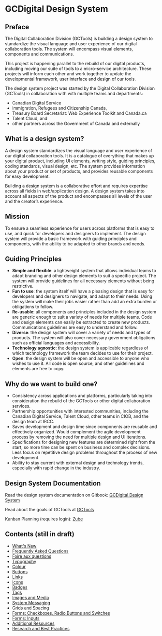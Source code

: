 # GCDigital Design System

## Preface

The Digital Collaboration Division \(GCTools\) is building a design system to standardize the visual language and user experience of our digital collaboration tools. The system will encompass visual elements, components and communications.

This project is happening parallel to the rebuild of our digital products, including moving our suite of tools to a micro-service architecture. These projects will inform each other and work together to update the developmental framework, user interface and design of our tools.

The design system project was started by the Digital Collaboration Division \(GCTools\) in collaboration with with multiple teams and departments:

* Canadian Digital Service
* Immigration, Refugees and Citizenship Canada, 
* Treasury Board Secretariat: Web Experience Toolkit and Canada.ca
* Talent Cloud, and
* other partners across the Government of Canada and externally

## What is a design system?

A design system standardizes the visual language and user experience of our digital collaboration tools. It is a catalogue of everything that makes up your digital product, including UI elements, writing style, guiding principles, coding standards, visual design, etc. The system provides information about your product or set of products, and provides reusable components for easy development.

Building a design system is a collaborative effort and requires expertise across all fields in web/application design. A design system takes into account all aspects of the product and encompasses all levels of the user and the creator’s experience.

## Mission

To ensure a seamless experience for users across platforms that is easy to use, and quick for developers and designers to implement. The design system will provide a basic framework with guiding principles and components, with the ability to be adapted to other brands and needs.

## Guiding Principles

* **Simple and flexible**: a lightweight system that allows individual teams to adapt branding and other design elements to suit a specific project. The system will provide guidelines for all necessary elements without being restrictive.
* **Fun to use**: the system itself will have a pleasing design that is easy for developers and designers to navigate, and adapt to their needs. Using the system will make their jobs easier rather than add an extra burden or obligations to follow.
* **Re-usable**: all components and principles included in the design system are generic enough to suit a variety of needs for multiple teams. Code and design elements can easily be extracted to create new products. Communications guidelines are easy to understand and follow.
* **Diverse**: the design system will cover a variety of needs and types of products. The system will also cover necessary government obligations such as official languages and accessibility.
* **Technology agnostic**: the design system is applicable regardless of which technology framework the team decides to use for their project.
* **Open**: the design system will be open and accessible to anyone who wishes to use it. All code is open source, and other guidelines and elements are free to copy.

## Why do we want to build one?

* Consistency across applications and platforms, particularly taking into consideration the rebuild of the GCTools or other digital collaboration services. 
* Partnership opportunities with interested communities, including the Canadian Digital Service, Talent Cloud, other teams in CIOB, and the design team at IRCC. 
* Saves development and design time since components are reusable and effectively organized. Would complement the agile development process by removing the need for multiple design and UI iterations.  
* Specifications for designing new features are determined right from the start, so more time can be spent on business and complex decisions. Less focus on repetitive design problems throughout the process of new development. 
* Ability to stay current with external design and technology trends, especially with rapid change in the industry. 

## Design System Documentation

Read the design system documentation on Gitbook: [GCDigital Design System](https://gctools-outilsgc.gitbooks.io/-gcdigital-design-system/content/)

Read about the goals of GCTools at [GCTools](https://www.canada.ca/en/treasury-board-secretariat/campaigns/gctools-hackathon/gctools.html)

Kanban Planning \(requires login\): [Zube](https://zube.io/tbs-sct/design-system/w/main-workspace/kanban )

## Contents \(still in draft\)

* [What's New](whats-new.md)
* [Frequently Asked Questions](frequently-asked-questions.md)
* [Foire aux questions](foire-aux-questions.md)
* [Typography](typography.md)
* [Colour](colour.md)
* [Buttons](buttons.md)
* [Links](links.md)
* [Icons](iconography.md)
* [Badges](badges.md)
* [Tags](tags.md)
* [Images and Media](images-and-media.md)
* [System Messaging](system-messaging.md)
* [Grids and Spacing](grids-and-spacing.md)
* [Forms: Checkboxes, Radio Buttons and Switches](forms-checkboxes-radio-buttons-and-switches.md)
* [Forms: Inputs](forms-inputs.md)
* [Additional Resources](additional-resources.md)
* [Research and Best Practices](research-and-best-practices.md)




